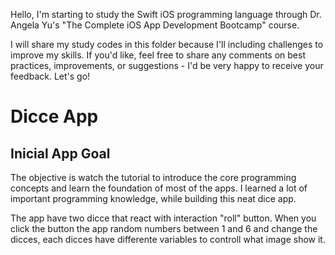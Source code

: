 Hello, I'm starting to study the Swift iOS programming language through Dr. Angela Yu's "The Complete iOS App Development Bootcamp" course.

I will share my study codes in this folder because I'll including challenges to improve my skills. If you'd like, feel free to share any comments on best practices, improvements, or suggestions - I'd be very happy to receive your feedback. Let's go!

# Dicce App
## Inicial App Goal 
The objective is watch the tutorial to introduce the core programming concepts and learn the foundation of most of the apps. I learned a lot of important programming knowledge, while building this neat dice app.

The app have two dicce that react with interaction "roll" button. When you click the button the app random numbers between 1 and 6 and change the dicces, each dicces have differente variables to controll what image show it.
